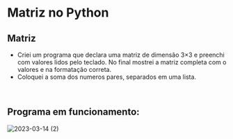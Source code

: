 # Matriz no Python
## Matriz
 * Criei um programa que declara uma matriz de dimensão 3×3 e preenchi com valores lidos pelo teclado.
No final mostrei a matriz completa com o valores e na formatação correta.
* Coloquei a soma dos numeros pares, separados em uma lista.
<br/>

## Programa em funcionamento:
![2023-03-14 (2)](https://user-images.githubusercontent.com/91918988/225188627-b8fa1a09-31e4-4ead-adca-860505d6b976.png)



